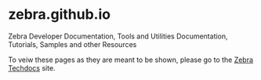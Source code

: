 # zebra.github.io
Zebra Developer Documentation, Tools and Utilities Documentation, Tutorials, Samples and other Resources

To veiw these pages as they are meant to be shown, please go to the [Zebra Techdocs](http://techdocs.zebra.com) site.

